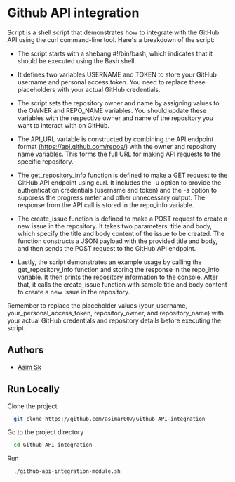 
# Github API integration

Script is a shell script that demonstrates how to integrate with the GitHub API using the curl command-line tool. Here's a breakdown of the script:

- The script starts with a shebang #!/bin/bash, which indicates that it should be executed using the Bash shell.

- It defines two variables USERNAME and TOKEN to store your GitHub username and personal access token. You need to replace these placeholders with your actual GitHub credentials.

- The script sets the repository owner and name by assigning values to the OWNER and REPO_NAME variables. You should update these variables with the respective owner and name of the repository you want to interact with on GitHub.

- The API_URL variable is constructed by combining the API endpoint format (https://api.github.com/repos/) with the owner and repository name variables. This forms the full URL for making API requests to the specific repository.

- The get_repository_info function is defined to make a GET request to the GitHub API endpoint using curl. It includes the -u option to provide the authentication credentials (username and token) and the -s option to suppress the progress meter and other unnecessary output. The response from the API call is stored in the repo_info variable.

- The create_issue function is defined to make a POST request to create a new issue in the repository. It takes two parameters: title and body, which specify the title and body content of the issue to be created. The function constructs a JSON payload with the provided title and body, and then sends the POST request to the GitHub API endpoint.

- Lastly, the script demonstrates an example usage by calling the get_repository_info function and storing the response in the repo_info variable. It then prints the repository information to the console. After that, it calls the create_issue function with sample title and body content to create a new issue in the repository.

Remember to replace the placeholder values (your_username, your_personal_access_token, repository_owner, and repository_name) with your actual GitHub credentials and repository details before executing the script.


## Authors

- [Asim Sk](https://www.github.com/asimar007)


## Run Locally

Clone the project

```bash
  git clone https://github.com/asimar007/Github-API-integration
```

Go to the project directory

```bash
  cd Github-API-integration
```

Run

```bash
  ./github-api-integration-module.sh
```
